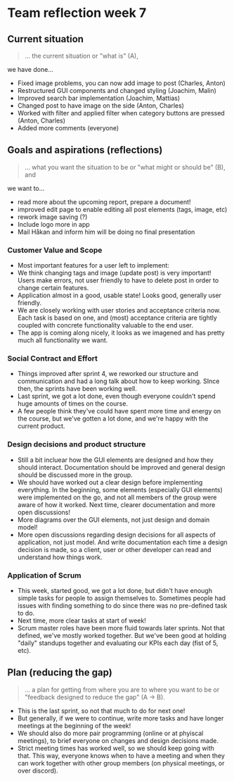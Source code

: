 # Team reflection week 7

## Current situation 
> ... the current situation or "what is" (A),

we have done...
* Fixed image problems, you can now add image to post (Charles, Anton)
* Restructured GUI components and changed styling (Joachim, Malin)
* Improved search bar implementation (Joachim, Mattias)
* Changed post to have image on the side (Anton, Charles)
* Worked with filter and applied filter when category buttons are pressed (Anton, Charles)
* Added more comments (everyone)

## Goals and aspirations (reflections)
> ... what you want the situation to be or "what might or should be" (B), and

we want to... 
* read more about the upcoming report, prepare a document!
* improved edit page to enable editing all post elements (tags, image, etc)
* rework image saving (?)
* Include logo more in app 
* Mail Håkan and inform him will be doing no final presentation

### Customer Value and Scope
* Most important features for a user left to implement:
* We think changing tags and image (update post) is very important! Users make errors, not user friendly to have to delete post in order to change certain features.
* Application almost in a good, usable state! Looks good, generally user friendly. 
* We are closely working with user stories and acceptance criteria now. Each task is based on one, and (most) acceptance criteria are tightly coupled with  concrete functionality valuable to the end user.
* The app is coming along nicely, it looks as we imagened and has pretty much all functionality we want. 

### Social Contract and Effort
* Things improved after sprint 4, we reworked our structure and communication and had a long talk about how to keep working. SInce then, the sprints have been working well.
* Last sprint, we got a lot done, even though everyone couldn't spend huge amounts of times on the course. 
* A few people think they've could have spent more time and energy on the course, but we've gotten a lot done, and we're happy with the current product.

### Design decisions and product structure
* Still a bit incluear how the GUI elements are designed and how they should interact. Documentation should be improved and general design should be discussed more in the group.
* We should have worked out a clear design before implementing everything. In the beginning, some elements (especially GUI elements) were implemented on the go, and not all members of the group were aware of how it worked. Next time, clearer documentation and more open discussions! 
* More diagrams over the GUI elements, not just design and domain model! 
* More open discussions regarding design decisions for all aspects of application, not just model. And write documentation each time a design decision is made, so a client, user or other developer can read and understand how things work.

### Application of Scrum
* This week, started good, we got a lot done, but didn't have enough simple tasks for people to assign themselves to. Sometimes people had issues with finding something to do since there was no pre-defined task to do. 
* Next time, more clear tasks at start of week!
* Scrum master roles have been more fluid towards later sprints. Not that defined, we've mostly worked together. But we've been good at holding "daily" standups together and evaluating our KPIs each day (fist of 5, etc).

## Plan (reducing the gap)
> ... a plan for getting from where you are to where you want to be or "feedback designed to reduce the gap" (A -> B).
* This is the last sprint, so not that much to do for next one! 
* But generally, if we were to continue, write more tasks and have longer meetings at the beginning of the week!
* We should also do more pair programming (online or at phyiscal meetings), to brief everyone on changes and design decisions made.
* Strict meeting times has worked well, so we should keep going with that. This way, everyone knows when to have a meeting and when they can work together with other group members (on physical meetings, or over discord). 

